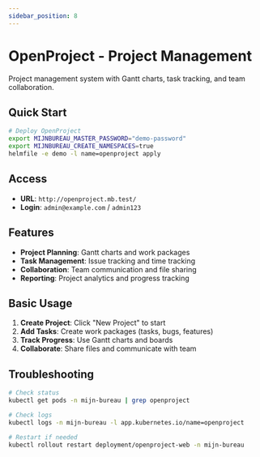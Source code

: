 ```yaml
---
sidebar_position: 8
---
```


# OpenProject - Project Management

Project management system with Gantt charts, task tracking, and team collaboration.

## Quick Start

```bash
# Deploy OpenProject
export MIJNBUREAU_MASTER_PASSWORD="demo-password"
export MIJNBUREAU_CREATE_NAMESPACES=true
helmfile -e demo -l name=openproject apply
```

## Access

- **URL**: `http://openproject.mb.test/`
- **Login**: `admin@example.com` / `admin123`

## Features

- **Project Planning**: Gantt charts and work packages
- **Task Management**: Issue tracking and time tracking
- **Collaboration**: Team communication and file sharing
- **Reporting**: Project analytics and progress tracking

## Basic Usage

1. **Create Project**: Click "New Project" to start
2. **Add Tasks**: Create work packages (tasks, bugs, features)
3. **Track Progress**: Use Gantt charts and boards
4. **Collaborate**: Share files and communicate with team

## Troubleshooting

```bash
# Check status
kubectl get pods -n mijn-bureau | grep openproject

# Check logs
kubectl logs -n mijn-bureau -l app.kubernetes.io/name=openproject

# Restart if needed
kubectl rollout restart deployment/openproject-web -n mijn-bureau
```
